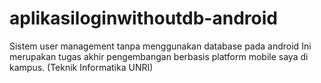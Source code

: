 # aplikasiloginwithoutdb-android
Sistem user management tanpa menggunakan database pada android
Ini merupakan tugas akhir pengembangan berbasis platform mobile saya di kampus. (Teknik Informatika UNRI)
